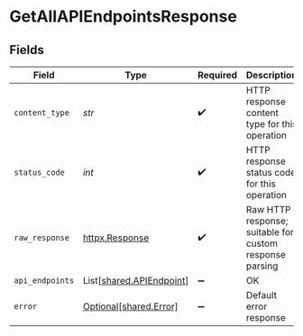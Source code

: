 # GetAllAPIEndpointsResponse


## Fields

| Field                                                          | Type                                                           | Required                                                       | Description                                                    |
| -------------------------------------------------------------- | -------------------------------------------------------------- | -------------------------------------------------------------- | -------------------------------------------------------------- |
| `content_type`                                                 | *str*                                                          | :heavy_check_mark:                                             | HTTP response content type for this operation                  |
| `status_code`                                                  | *int*                                                          | :heavy_check_mark:                                             | HTTP response status code for this operation                   |
| `raw_response`                                                 | [httpx.Response](https://www.python-httpx.org/api/#response)   | :heavy_check_mark:                                             | Raw HTTP response; suitable for custom response parsing        |
| `api_endpoints`                                                | List[[shared.APIEndpoint](../../models/shared/apiendpoint.md)] | :heavy_minus_sign:                                             | OK                                                             |
| `error`                                                        | [Optional[shared.Error]](../../models/shared/error.md)         | :heavy_minus_sign:                                             | Default error response                                         |